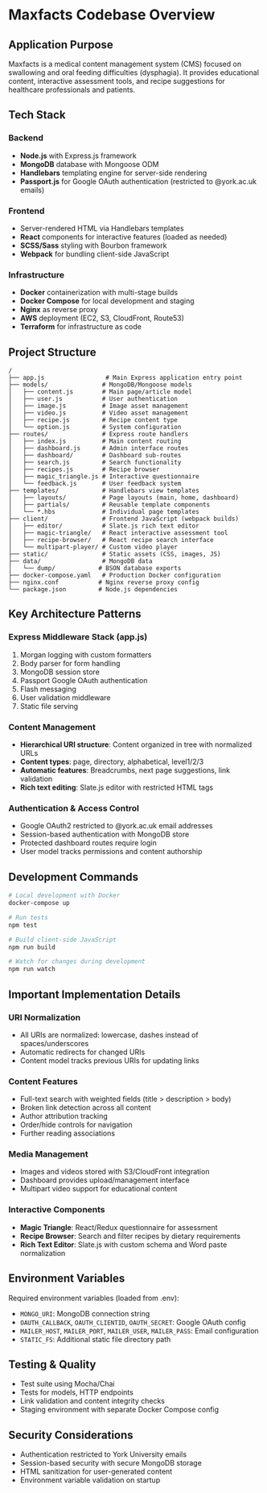 # Maxfacts Codebase Overview

## Application Purpose
Maxfacts is a medical content management system (CMS) focused on swallowing and oral feeding difficulties (dysphagia). It provides educational content, interactive assessment tools, and recipe suggestions for healthcare professionals and patients.

## Tech Stack

### Backend
- **Node.js** with Express.js framework
- **MongoDB** database with Mongoose ODM
- **Handlebars** templating engine for server-side rendering
- **Passport.js** for Google OAuth authentication (restricted to @york.ac.uk emails)

### Frontend
- Server-rendered HTML via Handlebars templates
- **React** components for interactive features (loaded as needed)
- **SCSS/Sass** styling with Bourbon framework
- **Webpack** for bundling client-side JavaScript

### Infrastructure
- **Docker** containerization with multi-stage builds
- **Docker Compose** for local development and staging
- **Nginx** as reverse proxy
- **AWS** deployment (EC2, S3, CloudFront, Route53)
- **Terraform** for infrastructure as code

## Project Structure

```
/
├── app.js                 # Main Express application entry point
├── models/               # MongoDB/Mongoose models
│   ├── content.js        # Main page/article model
│   ├── user.js           # User authentication
│   ├── image.js          # Image asset management
│   ├── video.js          # Video asset management
│   ├── recipe.js         # Recipe content type
│   └── option.js         # System configuration
├── routes/               # Express route handlers
│   ├── index.js          # Main content routing
│   ├── dashboard.js      # Admin interface routes
│   ├── dashboard/        # Dashboard sub-routes
│   ├── search.js         # Search functionality
│   ├── recipes.js        # Recipe browser
│   ├── magic_triangle.js # Interactive questionnaire
│   └── feedback.js       # User feedback system
├── templates/            # Handlebars view templates
│   ├── layouts/          # Page layouts (main, home, dashboard)
│   ├── partials/         # Reusable template components
│   └── *.hbs             # Individual page templates
├── client/               # Frontend JavaScript (webpack builds)
│   ├── editor/           # Slate.js rich text editor
│   ├── magic-triangle/   # React interactive assessment tool
│   ├── recipe-browser/   # React recipe search interface
│   └── multipart-player/ # Custom video player
├── static/               # Static assets (CSS, images, JS)
├── data/                 # MongoDB data
│   └── dump/            # BSON database exports
├── docker-compose.yaml   # Production Docker configuration
├── nginx.conf           # Nginx reverse proxy config
└── package.json         # Node.js dependencies
```

## Key Architecture Patterns

### Express Middleware Stack (app.js)
1. Morgan logging with custom formatters
2. Body parser for form handling
3. MongoDB session store
4. Passport Google OAuth authentication
5. Flash messaging
6. User validation middleware
7. Static file serving

### Content Management
- **Hierarchical URI structure**: Content organized in tree with normalized URLs
- **Content types**: page, directory, alphabetical, level1/2/3
- **Automatic features**: Breadcrumbs, next page suggestions, link validation
- **Rich text editing**: Slate.js editor with restricted HTML tags

### Authentication & Access Control
- Google OAuth2 restricted to @york.ac.uk email addresses
- Session-based authentication with MongoDB store
- Protected dashboard routes require login
- User model tracks permissions and content authorship

## Development Commands

```bash
# Local development with Docker
docker-compose up

# Run tests
npm test

# Build client-side JavaScript
npm run build

# Watch for changes during development
npm run watch
```

## Important Implementation Details

### URI Normalization
- All URIs are normalized: lowercase, dashes instead of spaces/underscores
- Automatic redirects for changed URIs
- Content model tracks previous URIs for updating links

### Content Features
- Full-text search with weighted fields (title > description > body)
- Broken link detection across all content
- Author attribution tracking
- Order/hide controls for navigation
- Further reading associations

### Media Management
- Images and videos stored with S3/CloudFront integration
- Dashboard provides upload/management interface
- Multipart video support for educational content

### Interactive Components
- **Magic Triangle**: React/Redux questionnaire for assessment
- **Recipe Browser**: Search and filter recipes by dietary requirements
- **Rich Text Editor**: Slate.js with custom schema and Word paste normalization

## Environment Variables
Required environment variables (loaded from .env):
- `MONGO_URI`: MongoDB connection string
- `OAUTH_CALLBACK`, `OAUTH_CLIENTID`, `OAUTH_SECRET`: Google OAuth config
- `MAILER_HOST`, `MAILER_PORT`, `MAILER_USER`, `MAILER_PASS`: Email configuration
- `STATIC_FS`: Additional static file directory path

## Testing & Quality
- Test suite using Mocha/Chai
- Tests for models, HTTP endpoints
- Link validation and content integrity checks
- Staging environment with separate Docker Compose config

## Security Considerations
- Authentication restricted to York University emails
- Session-based security with secure MongoDB storage
- HTML sanitization for user-generated content
- Environment variable validation on startup